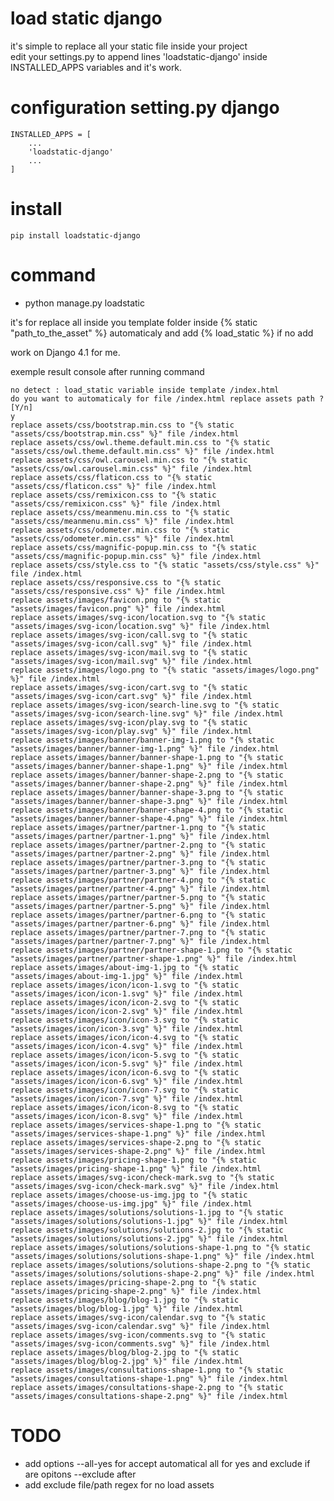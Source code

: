 # load static django

it's simple to replace all your static file inside your project  
edit your settings.py to append lines 'loadstatic-django' inside INSTALLED_APPS variables and it's work.

# configuration setting.py django

```
INSTALLED_APPS = [
    ...
    'loadstatic-django'
    ...
]
```


# install

```pip install loadstatic-django```

# command

- python manage.py loadstatic

it's for replace all inside you template folder inside {% static "path_to_the_asset" %} automaticaly and add {% load_static %} if no add

work on Django 4.1 for me.

exemple result console after running command

```
no detect : load_static variable inside template /index.html
do you want to automaticaly for file /index.html replace assets path ? [Y/n]
y
replace assets/css/bootstrap.min.css to "{% static "assets/css/bootstrap.min.css" %}" file /index.html
replace assets/css/owl.theme.default.min.css to "{% static "assets/css/owl.theme.default.min.css" %}" file /index.html
replace assets/css/owl.carousel.min.css to "{% static "assets/css/owl.carousel.min.css" %}" file /index.html
replace assets/css/flaticon.css to "{% static "assets/css/flaticon.css" %}" file /index.html
replace assets/css/remixicon.css to "{% static "assets/css/remixicon.css" %}" file /index.html
replace assets/css/meanmenu.min.css to "{% static "assets/css/meanmenu.min.css" %}" file /index.html
replace assets/css/odometer.min.css to "{% static "assets/css/odometer.min.css" %}" file /index.html
replace assets/css/magnific-popup.min.css to "{% static "assets/css/magnific-popup.min.css" %}" file /index.html
replace assets/css/style.css to "{% static "assets/css/style.css" %}" file /index.html
replace assets/css/responsive.css to "{% static "assets/css/responsive.css" %}" file /index.html
replace assets/images/favicon.png to "{% static "assets/images/favicon.png" %}" file /index.html
replace assets/images/svg-icon/location.svg to "{% static "assets/images/svg-icon/location.svg" %}" file /index.html
replace assets/images/svg-icon/call.svg to "{% static "assets/images/svg-icon/call.svg" %}" file /index.html
replace assets/images/svg-icon/mail.svg to "{% static "assets/images/svg-icon/mail.svg" %}" file /index.html
replace assets/images/logo.png to "{% static "assets/images/logo.png" %}" file /index.html
replace assets/images/svg-icon/cart.svg to "{% static "assets/images/svg-icon/cart.svg" %}" file /index.html
replace assets/images/svg-icon/search-line.svg to "{% static "assets/images/svg-icon/search-line.svg" %}" file /index.html
replace assets/images/svg-icon/play.svg to "{% static "assets/images/svg-icon/play.svg" %}" file /index.html
replace assets/images/banner/banner-img-1.png to "{% static "assets/images/banner/banner-img-1.png" %}" file /index.html
replace assets/images/banner/banner-shape-1.png to "{% static "assets/images/banner/banner-shape-1.png" %}" file /index.html
replace assets/images/banner/banner-shape-2.png to "{% static "assets/images/banner/banner-shape-2.png" %}" file /index.html
replace assets/images/banner/banner-shape-3.png to "{% static "assets/images/banner/banner-shape-3.png" %}" file /index.html
replace assets/images/banner/banner-shape-4.png to "{% static "assets/images/banner/banner-shape-4.png" %}" file /index.html
replace assets/images/partner/partner-1.png to "{% static "assets/images/partner/partner-1.png" %}" file /index.html
replace assets/images/partner/partner-2.png to "{% static "assets/images/partner/partner-2.png" %}" file /index.html
replace assets/images/partner/partner-3.png to "{% static "assets/images/partner/partner-3.png" %}" file /index.html
replace assets/images/partner/partner-4.png to "{% static "assets/images/partner/partner-4.png" %}" file /index.html
replace assets/images/partner/partner-5.png to "{% static "assets/images/partner/partner-5.png" %}" file /index.html
replace assets/images/partner/partner-6.png to "{% static "assets/images/partner/partner-6.png" %}" file /index.html
replace assets/images/partner/partner-7.png to "{% static "assets/images/partner/partner-7.png" %}" file /index.html
replace assets/images/partner/partner-shape-1.png to "{% static "assets/images/partner/partner-shape-1.png" %}" file /index.html
replace assets/images/about-img-1.jpg to "{% static "assets/images/about-img-1.jpg" %}" file /index.html
replace assets/images/icon/icon-1.svg to "{% static "assets/images/icon/icon-1.svg" %}" file /index.html
replace assets/images/icon/icon-2.svg to "{% static "assets/images/icon/icon-2.svg" %}" file /index.html
replace assets/images/icon/icon-3.svg to "{% static "assets/images/icon/icon-3.svg" %}" file /index.html
replace assets/images/icon/icon-4.svg to "{% static "assets/images/icon/icon-4.svg" %}" file /index.html
replace assets/images/icon/icon-5.svg to "{% static "assets/images/icon/icon-5.svg" %}" file /index.html
replace assets/images/icon/icon-6.svg to "{% static "assets/images/icon/icon-6.svg" %}" file /index.html
replace assets/images/icon/icon-7.svg to "{% static "assets/images/icon/icon-7.svg" %}" file /index.html
replace assets/images/icon/icon-8.svg to "{% static "assets/images/icon/icon-8.svg" %}" file /index.html
replace assets/images/services-shape-1.png to "{% static "assets/images/services-shape-1.png" %}" file /index.html
replace assets/images/services-shape-2.png to "{% static "assets/images/services-shape-2.png" %}" file /index.html
replace assets/images/pricing-shape-1.png to "{% static "assets/images/pricing-shape-1.png" %}" file /index.html
replace assets/images/svg-icon/check-mark.svg to "{% static "assets/images/svg-icon/check-mark.svg" %}" file /index.html
replace assets/images/choose-us-img.jpg to "{% static "assets/images/choose-us-img.jpg" %}" file /index.html
replace assets/images/solutions/solutions-1.jpg to "{% static "assets/images/solutions/solutions-1.jpg" %}" file /index.html
replace assets/images/solutions/solutions-2.jpg to "{% static "assets/images/solutions/solutions-2.jpg" %}" file /index.html
replace assets/images/solutions/solutions-shape-1.png to "{% static "assets/images/solutions/solutions-shape-1.png" %}" file /index.html
replace assets/images/solutions/solutions-shape-2.png to "{% static "assets/images/solutions/solutions-shape-2.png" %}" file /index.html
replace assets/images/pricing-shape-2.png to "{% static "assets/images/pricing-shape-2.png" %}" file /index.html
replace assets/images/blog/blog-1.jpg to "{% static "assets/images/blog/blog-1.jpg" %}" file /index.html
replace assets/images/svg-icon/calendar.svg to "{% static "assets/images/svg-icon/calendar.svg" %}" file /index.html
replace assets/images/svg-icon/comments.svg to "{% static "assets/images/svg-icon/comments.svg" %}" file /index.html
replace assets/images/blog/blog-2.jpg to "{% static "assets/images/blog/blog-2.jpg" %}" file /index.html
replace assets/images/consultations-shape-1.png to "{% static "assets/images/consultations-shape-1.png" %}" file /index.html
replace assets/images/consultations-shape-2.png to "{% static "assets/images/consultations-shape-2.png" %}" file /index.html

```

# TODO
- add options --all-yes for accept automatical all for yes and exclude if are opitons --exclude after
- add exclude file/path regex for no load assets
